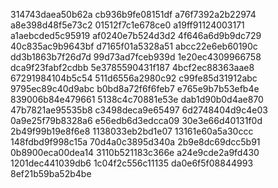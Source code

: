 314743daea50b62a
cb936b9fe08151df
a76f7392a2b22974
a8e398d48f5e73c2
01512f7c1e678ce0
a19ff91124003171
a1aebcded5c95919
af0240e7b524d3d2
4f646a6d9b9dc729
40c835ac9b9643bf
d7165f01a5328a51
abcc22e6eb60190c
dd3b1863b7f26d7d
99d73ad7fceb939d
1e20ec4309966758
dca9f23fabf2cdbb
5e3785590431f187
4bcf2ec88363aae8
67291984104b5c54
511d6556a2980c92
c99fe85d31912abc
9795ec89c40d9abc
b0bd8a72f6f6feb7
e765e9b7b53efb4e
839006b84e479661
5138c4c70881e53e
dab1d90b0d4ae870
47b7821ae95535b8
c3498deca9e65497
6d2748404d9c4e03
0a9e25f79b8328a6
e56edb6d3edcca09
30e3e66d40131f0d
2b49f99b19e8f6e8
1138033eb2bd1e07
13161e60a5a30ccc
148fdbd9f998c15a
70d4a0c3895d340a
2b9e8dc69dcc5b91
0b8900eca00dea14
3110b521183c366e
a24e9cde2a9fd430
1201dec441039db6
1c04f2c556c11135
da0e6f5f08844993
8ef21b59ba52b4be
